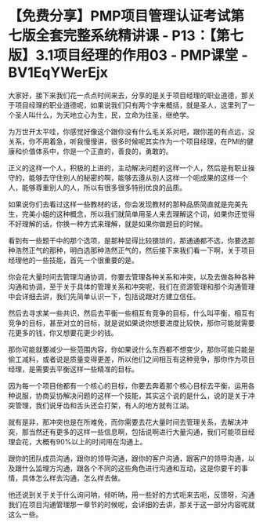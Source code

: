 # 【免费分享】PMP项目管理认证考试第七版全套完整系统精讲课 - P13：【第七版】3.1项目经理的作用03 - PMP课堂 - BV1EqYWerEjx

大家好，接下来我们花一点点时间来去，分享的是关于项目经理的职业道德，那关于项目经理的职业道德呢，如果说我们只有两个字来概括，就是圣人，这里列了一个圣人叫什么，为天地立心为生，民，立命为往圣，继绝学。

为万世开太平哇，你感觉好像这个跟你没有什么毛关系对吧，跟你差的有点远，没关系，你不用着急，听我慢慢讲，很多时候呢其实作为一个项目经理，在PMI的健康和价值体系中，你是一个正直的，善良的，勇敢的。

正义的这样一个人，积极的上进的，主动解决问题的这样一个人，然后是有职业操守的，能够去守住别人的秘密的啊，能够去遵从别人这样一个呃成果的这样一个人，能够尊重别人的人，所以有很多很多特别优良的品质。

如果说你们去看过这样一些教材的话，你会发现教材的那种品质简直就是完美先生，完美小姐的这种概念，所以我们就简单用圣人来去理解这个词，如果你还觉得不好理解的话，你换一种方式来理解，就是如果你做题目的时候。

看到有一些题干中的那个选项，是那种显得比较猥琐的，那通通都不选，你要选那种浩然正气的那种，明白选那种浩然正气的，然后接下来我们看一下啊，关于项目经理他的一些技能，首先一个很重要的是。

你会花大量时间去管理沟通协调，你要去管理各种关系和冲突，以及去做各种各种沟通和协调，至于关于具体的管理关系和冲突呢，我们在资源管理和那个沟通管理中会详细去讲，我们先简单认识一下，包括说跟对方建立信任。

然后去寻求某一些共识，然后去平衡一些相互有竞争的目标，什么叫平衡，相互有竞争的目标，甚至对立的目标，就是说如果说你想要进度比较快，那你可能就需要花更多的钱，你又想要花更少的钱。

那你可能就要减少一些范围内容，你如果说什么东西都不想变少，那你可能只能是偷工减料，或者说是质量变得更差，所以他们之间相互有这种竞争，那你作为项目经理，是需要去平衡这样一些精准的目标。

因为每一个项目他都有一个核心的目标，你要去奔着那个核心目标去平衡，运用各种说服，协商妥协解决问题的这样一个技能，其实这个说的是什么，说的是关于冲突管理，我们说牙齿和舌头还会打架，有人的地方就有江湖。

就有是非，那冲突也是在所难免，而你需要去花大量时间去管理关系，去解决冲突，那当然还有更多的这样一些信息啊，包括说啊进行大量沟通，我们可能项目经理会花，大概有90%以上的时间用在沟通上。

跟你的团队成员沟通，跟你的领导沟通，跟你的客户沟通，跟客户的领导沟通，以及跟什么监理方沟通，跟各个不同的这些角色进行沟通和互动，这是你要干的事情，具体怎么样去沟通，怎么样去做。

他还说到关于关于什么询问呐，倾听呐，用一些好的方式呃来去呃，反馈呀，沟通我们在项目沟通管理那一章节的时候呢，会详细的去讲，那关于这一部分内容呢就这么一些。

